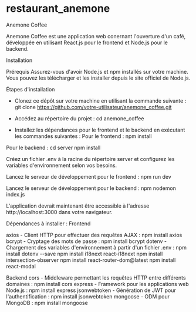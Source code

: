 # restaurant_anemone

Anemone Coffee

Anemone Coffee est une application web conernant l'ouverture d'un café, développée en utilisant React.js pour le frontend et Node.js pour le backend.

Installation

Prérequis
Assurez-vous d'avoir Node.js et npm installés sur votre machine. Vous pouvez les télécharger et les installer depuis le site officiel de Node.js.

Étapes d'installation

- Clonez ce dépôt sur votre machine en utilisant la commande suivante :
git clone https://github.com/votre-utilisateur/anemone_coffee.git

- Accédez au répertoire du projet :
cd anemone_coffee

- Installez les dépendances pour le frontend et le backend en exécutant les commandes suivantes :
Pour le frontend :
npm install

Pour le backend :
cd server
npm install

Créez un fichier .env à la racine du répertoire server et configurez les variables d'environnement selon vos besoins.

Lancez le serveur de développement pour le frontend :
npm run dev

Lancez le serveur de développement pour le backend :
npm nodemon index.js

L'application devrait maintenant être accessible à l'adresse http://localhost:3000 dans votre navigateur.

Dépendances à installer :
Frontend

axios - Client HTTP pour effectuer des requêtes AJAX : npm install axios
bcrypt - Cryptage des mots de passe : npm install bcrypt
dotenv - Chargement des variables d'environnement à partir d'un fichier .env : npm install dotenv --save
npm install i18next react-i18next
npm install intersection-observer
npm install react-router-dom@latest
npm install react-modal  

Backend
cors - Middleware permettant les requêtes HTTP entre différents domaines : npm install cors
express - Framework pour les applications web Node.js : npm install express
jsonwebtoken - Génération de JWT pour l'authentification : npm install jsonwebtoken
mongoose - ODM pour MongoDB : npm install mongoose


